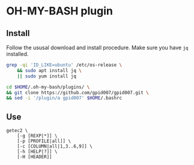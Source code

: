 # OH-MY-BASH plugin

## Install
Follow the ususal download and install procedure.
Make sure you have `jq` installed.

```bash
grep -qi 'ID_LIKE=ubuntu' /etc/os-release \
    && sudo apt install jq \
    || sudo yum install jq

cd $HOME/.oh-my-bash/plugins/ \
&& git clone https://github.com/gpid007/gpid007.git \
&& sed -i '/plugin/a gpid007' $HOME/.bashrc
```

## Use
```
getec2 \
    [-g [REXP|*]] \
    [-p [PROFILE|all]] \
    [-c [COLUMN|all|1,3..6,9]] \
    [-h [HELP|?]] \
    [-H [HEADER]]
```
